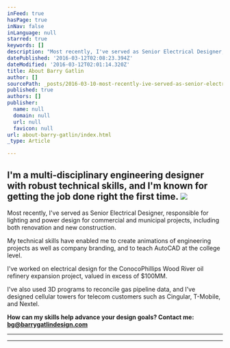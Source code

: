 ```yaml
---
inFeed: true
hasPage: true
inNav: false
inLanguage: null
starred: true
keywords: []
description: "Most recently, I've served as Senior Electrical Designer, responsible for lighting and power design for\_commercial and municipal projects, including both renovation and new construction.\_"
datePublished: '2016-03-12T02:08:23.394Z'
dateModified: '2016-03-12T02:01:14.320Z'
title: About Barry Gatlin
author: []
sourcePath: _posts/2016-03-10-most-recently-ive-served-as-senior-electrical-designer-re.md
published: true
authors: []
publisher:
  name: null
  domain: null
  url: null
  favicon: null
url: about-barry-gatlin/index.html
_type: Article

---
```

## I'm a multi-disciplinary engineering designer with robust technical skills, and I'm known for getting the job done right the first time.  ![](https://the-grid-user-content.s3-us-west-2.amazonaws.com/20df09eb-c380-4c1e-84a1-84dddc9f9771.jpg)

Most recently, I've served as Senior Electrical Designer, responsible for lighting and power design for commercial and municipal projects, including both renovation and new construction. 

My technical skills have enabled me to create animations of engineering projects as well as company branding, and to teach AutoCAD at the college level. 

I've worked on electrical design for the ConocoPhillips Wood River oil refinery expansion project, valued in excess of $100MM. 

I've also used 3D programs to reconcile gas pipeline data, and I've designed cellular towers for telecom customers such as Cingular, T-Mobile, and Nextel.

**How can my skills help advance your design goals? Contact me: bg@barrygatlindesign.com**

****

****